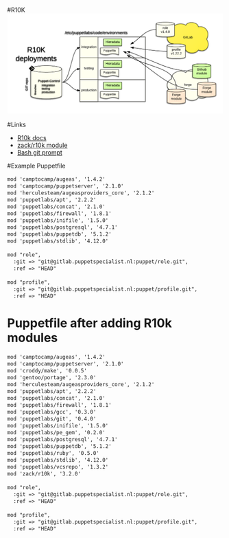 #R10K
![schema](images/R10kDeployments3.png)

#Links
* [R10k docs](https://github.com/puppetlabs/r10k/blob/master/doc/puppetfile.mkd)
* [zack/r10k module](https://forge.puppet.com/zack/r10k)
* [Bash git prompt](https://github.com/magicmonty/bash-git-prompt)

#Example Puppetfile
```
mod 'camptocamp/augeas', '1.4.2'
mod 'camptocamp/puppetserver', '2.1.0'
mod 'herculesteam/augeasproviders_core', '2.1.2'
mod 'puppetlabs/apt', '2.2.2'
mod 'puppetlabs/concat', '2.1.0'
mod 'puppetlabs/firewall', '1.8.1'
mod 'puppetlabs/inifile', '1.5.0'
mod 'puppetlabs/postgresql', '4.7.1'
mod 'puppetlabs/puppetdb', '5.1.2'
mod 'puppetlabs/stdlib', '4.12.0'

mod "role",
  :git => "git@gitlab.puppetspecialist.nl:puppet/role.git",
  :ref => "HEAD"

mod "profile",
  :git => "git@gitlab.puppetspecialist.nl:puppet/profile.git",
  :ref => "HEAD"
```
# Puppetfile after adding R10k modules
```
mod 'camptocamp/augeas', '1.4.2'
mod 'camptocamp/puppetserver', '2.1.0'
mod 'croddy/make', '0.0.5'
mod 'gentoo/portage', '2.3.0'
mod 'herculesteam/augeasproviders_core', '2.1.2'
mod 'puppetlabs/apt', '2.2.2'
mod 'puppetlabs/concat', '2.1.0'
mod 'puppetlabs/firewall', '1.8.1'
mod 'puppetlabs/gcc', '0.3.0'
mod 'puppetlabs/git', '0.4.0'
mod 'puppetlabs/inifile', '1.5.0'
mod 'puppetlabs/pe_gem', '0.2.0'
mod 'puppetlabs/postgresql', '4.7.1'
mod 'puppetlabs/puppetdb', '5.1.2'
mod 'puppetlabs/ruby', '0.5.0'
mod 'puppetlabs/stdlib', '4.12.0'
mod 'puppetlabs/vcsrepo', '1.3.2'
mod 'zack/r10k', '3.2.0'

mod "role",
  :git => "git@gitlab.puppetspecialist.nl:puppet/role.git",
  :ref => "HEAD"

mod "profile",
  :git => "git@gitlab.puppetspecialist.nl:puppet/profile.git",
  :ref => "HEAD"
```
